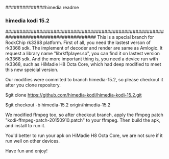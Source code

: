 ##############himedia readme
### himedia kodi 15.2
########################################################################################
This is a special branch for RockChip rk3368 platform. First of all, you need the lastest verson of rk3368 sdk. The implement of decoder and render are same as Amlogic. It request a library name "librkffplayer.so", you can find it on lastest version rk3368 sdk. And the more important thing is, you need a device run with rk3368, such as HiMadie H8 Octa Core, which had deep modified to meet this new speicial version.

Our modifies were commited to branch himedia-15.2, so please checkout it after you clone repository.

$git clone https://github.com/himedia-kodi/himedia-kodi-15.2.git

$git checkout -b himedia-15.2 origin/himedia-15.2

We modified ffmpeg too, so after checkout branch, apply the ffmpeg patch "kodi-ffmpeg-patch-20150910.patch" to your ffmpeg. Then build the apk, and install to run it.

You'd better to run your apk on HiMadie H8 Octa Core, we are not sure if it run well on other devices.

Have fun and enjoy!
